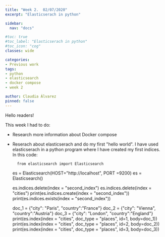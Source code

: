 ```yaml
---
title: "Week 2.  02/07/2020"
excerpt: "Elasticserach in python"

sidebar:
  nav: "docs"

#toc: true
#toc_label: "Elasticserach in python"
#toc_icon: "cog"
classes: wide

categories:
- Previous work
tags:
- python
- elasticsearch
- docker compose
- week 2

author: Claudia Álvarez
pinned: false
---
```

 Hello readers!
 
 This week I had to do:

- Research more information about Docker compose

- Reserach about elasticserach and do my first "hello world". I have used elasticserach in a python program where I have created my first indices.
In this code:


        from elasticsearch import Elasticsearch

	es = Elasticsearch(HOST="http://localhost", PORT =9200)
	es = Elasticsearch()

	es.indices.delete(index = "second_index")
	es.indices.delete(index = "cities")
	print(es.indices.create(index = "second_index"))
	print(es.indices.exists(index = "second_index"))

	doc_1 = {"city": "Paris", "country":"France"}
	doc_2 = {"city": "Vienna", "country":"Austria"}
	doc_3 = {"city": "London", "country":"England"}
	print(es.index(index = "cities", doc_type = "places", id=1, body=doc_1))
	print(es.index(index = "cities", doc_type = "places", id=2, body=doc_2))
	print(es.index(index = "cities", doc_type = "places", id=3, body=doc_3))
        


 
